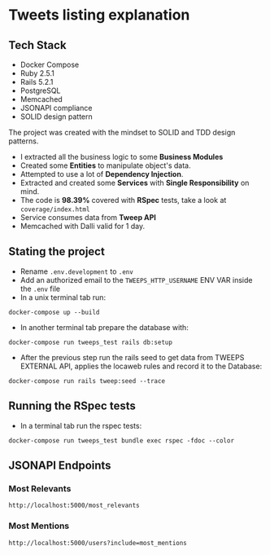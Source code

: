 # Tweets listing explanation

## Tech Stack
- Docker Compose
- Ruby 2.5.1
- Rails 5.2.1
- PostgreSQL
- Memcached
- JSONAPI compliance
- SOLID design pattern

The project was created with the mindset to SOLID and TDD design patterns.
- I extracted all the business logic to some **Business Modules**
- Created some **Entities** to manipulate object's data.
- Attempted to use a lot of **Dependency Injection**.
- Extracted and created some **Services** with **Single Responsibility** on mind.
- The code is **98.39%** covered with **RSpec** tests, take a look at `coverage/index.html`
- Service consumes data from **Tweep API**
- Memcached with Dalli valid for 1 day.


## Stating the project
- Rename `.env.development` to `.env`
- Add an authorized email to the `TWEEPS_HTTP_USERNAME` ENV VAR inside the `.env` file
- In a unix terminal tab run: 
```shell
docker-compose up --build
```
- In another terminal tab prepare the database with: 
```shell
docker-compose run tweeps_test rails db:setup
```
- After the previous step run the rails seed to get data from TWEEPS EXTERNAL API, applies the locaweb rules and record it to the Database: 
```shell
docker-compose run rails tweep:seed --trace
```

## Running the RSpec tests
- In a terminal tab run the rspec tests: 
```shell
docker-compose run tweeps_test bundle exec rspec -fdoc --color
```

## JSONAPI Endpoints

### Most Relevants
```http://localhost:5000/most_relevants```

### Most Mentions
```http://localhost:5000/users?include=most_mentions```